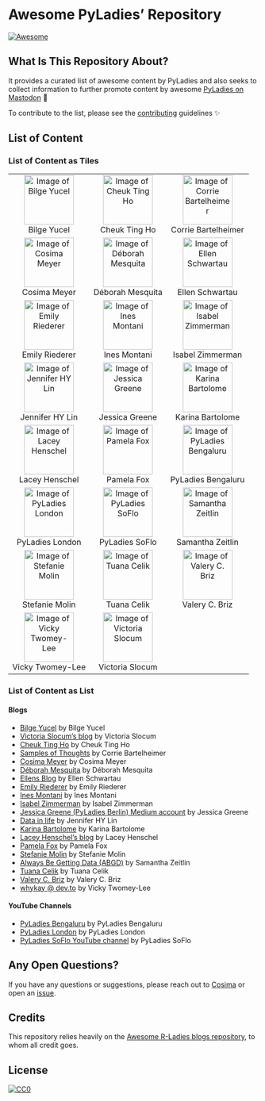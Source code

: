 
<!-- README.md is generated from README.Rmd. Please edit that file -->

# Awesome PyLadies’ Repository

<!-- badges: start -->

[![Awesome](https://awesome.re/badge.svg)](https://awesome.re)
<!-- badges: end -->

## What Is This Repository About?

It provides a curated list of awesome content by PyLadies and also seeks
to collect information to further promote content by awesome [PyLadies
on Mastodon](https://botsin.space/@pyladies_bot) 🤖

To contribute to the list, please see the
[contributing](CONTRIBUTING.md) guidelines ✨

## List of Content

<!-- Created by accessing the json files in [blogs/](blogs/).-->

### List of Content as Tiles

|                                                                                                                                                                                                                                                                                                                          |                                                                                                                                                                                                                                                                                                                     |                                                                                                                                                                                                                                                                                |
|:------------------------------------------------------------------------------------------------------------------------------------------------------------------------------------------------------------------------------------------------------------------------------------------------------------------------:|:-------------------------------------------------------------------------------------------------------------------------------------------------------------------------------------------------------------------------------------------------------------------------------------------------------------------:|:------------------------------------------------------------------------------------------------------------------------------------------------------------------------------------------------------------------------------------------------------------------------------:|
|                                                            <a href="https://medium.com/@bilgeycl"><img width="100" alt="Image of Bilge Yucel" src="https://miro.medium.com/v2/1*vq38WKmsK8tz_JXI5scXnw.jpeg"><br></a><span class="caption">Bilge Yucel</span>                                                            |                                                                        <a href="https://cheuk.dev"><img width="100" alt="Image of Cheuk Ting Ho" src="https://cheuk.dev/images/logo.png"><br></a><span class="caption">Cheuk Ting Ho</span>                                                                         |                   <a href="https://www.samples-of-thoughts.com"><img width="100" alt="Image of Corrie Bartelheimer" src="https://www.samples-of-thoughts.com/about/_index_files/circle-cropped.png"><br></a><span class="caption">Corrie Bartelheimer</span>                   |
|                                                                  <a href="https://cosimameyer.com/"><img width="100" alt="Image of Cosima Meyer" src="https://cosimameyer.com/images/hero/avatar.jpg"><br></a><span class="caption">Cosima Meyer</span>                                                                  |                                                     <a href="https://medium.com/@dehhmesquita"><img width="100" alt="Image of Déborah Mesquita" src="https://avatars.githubusercontent.com/u/2621484?v=4"><br></a><span class="caption">Déborah Mesquita</span>                                                     |               <a href="https://ellenschwartau.com"><img width="100" alt="Image of Ellen Schwartau" src="https://ellenschwartau.files.wordpress.com/2021/09/3dcb1d37-6c2d-41ea-88c1-5dd8f31765e5.jpg?w=540"><br></a><span class="caption">Ellen Schwartau</span>                |
|                                       <a href="https://emilyriederer.com"><img width="100" alt="Image of Emily Riederer" src="https://github.com/emilyriederer/website/blob/master/content/authors/admin/avatar.jpg?raw=true"><br></a><span class="caption">Emily Riederer</span>                                        |                                                      <a href="https://ines.io"><img width="100" alt="Image of Ines Montani" src="https://ines.io/static/31a698b834e1e4b6f7d15b9b306a9439/e9e8b/profile.jpg"><br></a><span class="caption">Ines Montani</span>                                                       |                                   <a href="https://isabelizimm.github.io/"><img width="100" alt="Image of Isabel Zimmerman" src="https://avatars.githubusercontent.com/u/54685329?v=4"><br></a><span class="caption">Isabel Zimmerman</span>                                   |
|                                             <a href="https://jhylin.github.io/Data_in_life_blog/"><img width="100" alt="Image of Jennifer HY Lin" src="https://jhylin.github.io/Data_in_life_blog/profile%20avatar.jpg"><br></a><span class="caption">Jennifer HY Lin</span>                                             |                                          <a href="https://medium.com/@jessica0greene"><img width="100" alt="Image of Jessica Greene" src="https://miro.medium.com/v2/resize:fill:96:96/1*vp3dQ60qsoukSFGws6dNlg.jpeg"><br></a><span class="caption">Jessica Greene</span>                                           |           <a href="https://karbartolome-blog.netlify.app"><img width="100" alt="Image of Karina Bartolome" src="https://raw.githubusercontent.com/RLadies-BA/RLadies-BA/main/content/authors/kari/avatar.jpg"><br></a><span class="caption">Karina Bartolome</span>            |
|                                                        <a href="https://www.laceyhenschel.com/blog"><img width="100" alt="Image of Lacey Henschel" src="https://avatars.githubusercontent.com/u/2286304?v=4"><br></a><span class="caption">Lacey Henschel</span>                                                         |                                                 <a href="http://blog.pamelafox.org/"><img width="100" alt="Image of Pamela Fox" src="https://developer.microsoft.com/en-us/advocates/media/profiles/pamela-fox.png"><br></a><span class="caption">Pamela Fox</span>                                                 | <a href="https://www.youtube.com/@pyladiesbengaluru7366"><img width="100" alt="Image of PyLadies Bengaluru" src="https://raw.githubusercontent.com/cosimameyer/awesome-pyladies-blogs/main/img/pyladies_blr_logo.jpeg"><br></a><span class="caption">PyLadies Bengaluru</span> |
|                                      <a href="https://www.youtube.com/@pyladieslondon2675"><img width="100" alt="Image of PyLadies London" src="https://pbs.twimg.com/profile_images/1092801659120562182/uBJeapSU_400x400.jpg"><br></a><span class="caption">PyLadies London</span>                                      | <a href="https://www.youtube.com/channel/UCUPLdokEtQlQmbaW9UkJEVQ"><img width="100" alt="Image of PyLadies SoFlo" src="https://yt3.googleusercontent.com/d0Q0c1jMSCBrfIGhWgs25pBWmym2UPZO3ex5NiAK6yhwM71AUDfyyAmeoe4xh5-sGuHRz800pw=s176-c-k-c0x00ffffff-no-rj"><br></a><span class="caption">PyLadies SoFlo</span> |                    <a href="https://szeitlin.github.io"><img width="100" alt="Image of Samantha Zeitlin" src="https://girlgeek.io/wp-content/uploads/2020/09/sentry-girl-geek-samantha-g-zeitlin.png"><br></a><span class="caption">Samantha Zeitlin</span>                    |
|                                                        <a href="https://medium.com/@stefaniemolin"><img width="100" alt="Image of Stefanie Molin" src="https://avatars.githubusercontent.com/u/24376333?v=4"><br></a><span class="caption">Stefanie Molin</span>                                                         |                                                       <a href="https://medium.com/@tuanacelik"><img width="100" alt="Image of Tuana Celik" src="https://haystack.deepset.ai/images/authors/tuana-celik.jpg"><br></a><span class="caption">Tuana Celik</span>                                                        |        <a href="https://dev.to/valerybriz"><img width="100" alt="Image of Valery C. Briz" src="https://dev-to-uploads.s3.amazonaws.com/uploads/user/profile_image/213848/84c58823-8f3e-4848-8091-c04ac5c81d79.jpeg"><br></a><span class="caption">Valery C. Briz</span>        |
| <a href="https://dev.to/whykay"><img width="100" alt="Image of Vicky Twomey-Lee" src="https://media.licdn.com/dms/image/D4E03AQG3lcPFRvoCLA/profile-displayphoto-shrink_800_800/0/1671633150179?e=2147483647&v=beta&t=PIBSiQwOS4UE9OQ31JLrmWUoMEk8a4xSo3cUmiPaxg8"><br></a><span class="caption">Vicky Twomey-Lee</span> |                                                          <a href="https://blog.victoriaslocum.com"><img width="100" alt="Image of Victoria Slocum" src="https://i.postimg.cc/Yqm5QfGJ/headshot-2.png"><br></a><span class="caption">Victoria Slocum</span>                                                          |                                                                                                                                                                                                                                                                                |

### List of Content as List

#### Blogs

- [Bilge Yucel](https://medium.com/@bilgeycl) by Bilge Yucel
- [Victoria Slocum’s blog](https://blog.victoriaslocum.com) by Victoria
  Slocum
- [Cheuk Ting Ho](https://cheuk.dev) by Cheuk Ting Ho
- [Samples of Thoughts](https://www.samples-of-thoughts.com) by Corrie
  Bartelheimer
- [Cosima Meyer](https://cosimameyer.com/) by Cosima Meyer
- [Déborah Mesquita](https://medium.com/@dehhmesquita) by Déborah
  Mesquita
- [Ellens Blog](https://ellenschwartau.com) by Ellen Schwartau
- [Emily Riederer](https://emilyriederer.com) by Emily Riederer
- [Ines Montani](https://ines.io) by Ines Montani
- [Isabel Zimmerman](https://isabelizimm.github.io/) by Isabel Zimmerman
- [Jessica Greene (PyLadies Berlin) Medium
  account](https://medium.com/@jessica0greene) by Jessica Greene
- [Data in life](https://jhylin.github.io/Data_in_life_blog/) by
  Jennifer HY Lin
- [Karina Bartolome](https://karbartolome-blog.netlify.app) by Karina
  Bartolome
- [Lacey Henschel’s blog](https://www.laceyhenschel.com/blog) by Lacey
  Henschel
- [Pamela Fox](http://blog.pamelafox.org/) by Pamela Fox
- [Stefanie Molin](https://medium.com/@stefaniemolin) by Stefanie Molin
- [Always Be Getting Data (ABGD)](https://szeitlin.github.io) by
  Samantha Zeitlin
- [Tuana Celik](https://medium.com/@tuanacelik) by Tuana Celik
- [Valery C. Briz](https://dev.to/valerybriz) by Valery C. Briz
- [whykay @ dev.to](https://dev.to/whykay) by Vicky Twomey-Lee

#### YouTube Channels

- [PyLadies Bengaluru](https://www.youtube.com/@pyladiesbengaluru7366)
  by PyLadies Bengaluru
- [PyLadies London](https://www.youtube.com/@pyladieslondon2675) by
  PyLadies London
- [PyLadies SoFlo YouTube
  channel](https://www.youtube.com/channel/UCUPLdokEtQlQmbaW9UkJEVQ) by
  PyLadies SoFlo

## Any Open Questions?

If you have any questions or suggestions, please reach out to
[Cosima](https://linktr.ee/cosima_meyer) or open an
[issue](https://github.com/cosimameyer/awesome-pyladies-blogs/issues/new/choose).

## Credits

This repository relies heavily on the [Awesome R-Ladies blogs
repository](https://github.com/rladies/awesome-rladies-blogs), to whom
all credit goes.

## License

[![CC0](https://upload.wikimedia.org/wikipedia/commons/6/69/CC0_button.svg)](https://creativecommons.org/publicdomain/zero/1.0/)
